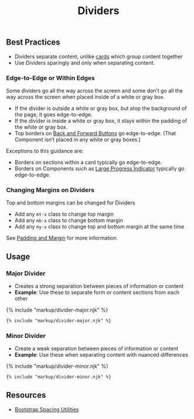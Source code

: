 ﻿---
title: Dividers
summary: Dividers separate content into clear, meaningful groups.
tags: components, dividers
layout: guide
eleventyNavigation:
  key: Dividers
  parent: Components
  order: 160
  excerpt: Dividers separate content into clear, meaningful groups.
  img: /img/illustrations/illus-divider.svg
---
 
## Best Practices

- Dividers separate content, unlike [cards](/components/card) which group content together
- Use Dividers sparingly and only when separating content.

### Edge-to-Edge or Within Edges

Some dividers go all the way across the screen and some don’t go all the way across the screen when placed inside of a white or gray box. 

- If the divider is outside a white or gray box, but atop the background of the page, it goes edge-to-edge.
- If the divider is inside a white or gray box, it stays within the padding of the white or gray box.
- Top borders on [Back and Forward Buttons](/components/back-and-forward-buttons/) go edge-to-edge. (That Component isn’t placed in any white or gray boxes.)

Exceptions to this guidance are:

- Borders on sections within a card typically go edge-to-edge.
- Borders on Components such as [Large Progress Indicator](/components/progress/) typically go edge-to-edge.

### Changing Margins on Dividers

Top and bottom margins can be changed for Dividers 
  - Add any `mt-x` class to change top margin
  - Add any `mb-x` class to change bottom margin
  - Add any `my-x` class to change top and bottom margin at the same time

See [Padding and Margin](/foundation/spacing/) for more information. 

## Usage
### Major Divider

- Creates a strong separation between pieces of information or content
- **Example**: Use these to separate form or content sections from each other

{% include "markup/divider-major.njk" %}

``` html
{% include "markup/divider-major.njk" %}
```

### Minor Divider
- Create a weak separation between pieces of information or content
- **Example**: Use these when separating content with nuanced differences

{% include "markup/divider-minor.njk" %}

``` html
{% include "markup/divider-minor.njk" %}
```

## Resources
* <a href="https://getbootstrap.com/docs/4.5/utilities/spacing/" target="_blank">Bootstrap Spacing Utilities</a>
